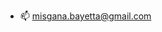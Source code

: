 <!---- 👋 Hi, I’m Misgana
- 👀 I’m interested in Physics, applied math and computer science topics. Worked on AI/AGI research project in the past and currently exploring the Fintech world.
- 🌱 I’m currently learning Rust.
 💞️ I’m looking to collaborate on any impactful project. -->
- 📫 <!-- You can reach me via my email: --> misgana.bayetta@gmail.com

<!---
misgeatgit/misgeatgit is a ✨ special ✨ repository because its `README.md` (this file) appears on your GitHub profile.
You can click the Preview link to take a look at your changes.
--->
